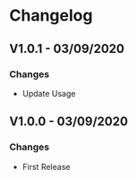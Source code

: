 # Changelog

## V1.0.1 - 03/09/2020

### Changes

* Update Usage

## V1.0.0 - 03/09/2020

### Changes

* First Release
